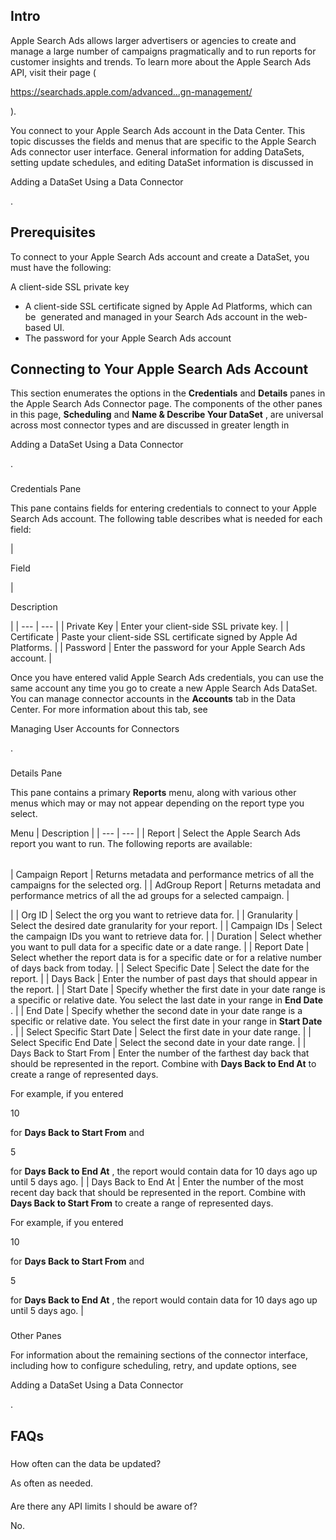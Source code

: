 

Intro
-------

Apple Search Ads allows larger advertisers or agencies to create and manage a large number of campaigns pragmatically and to run reports for customer insights and trends. To learn more about the Apple Search Ads API, visit their page (

https://searchads.apple.com/advanced...gn-management/

).


 You connect to your Apple Search Ads account in the Data Center. This topic discusses the fields and menus that are specific to the Apple Search Ads connector user interface. General information for adding DataSets, setting update schedules, and editing DataSet information is discussed in

Adding a DataSet Using a Data Connector

.


 Prerequisites
---------------

To connect to your Apple Search Ads account and create a DataSet, you must have the following:

 A client-side SSL private key
* A client-side SSL certificate signed by Apple Ad Platforms, which can be  generated and managed in your Search Ads account in the web-based UI.
* The password for your Apple Search Ads account

Connecting to Your Apple Search Ads Account
---------------------------------------------


 This section enumerates the options in the
 **Credentials**
 and
 **Details**
 panes in the Apple Search Ads Connector page. The components of the other panes in this page,
 **Scheduling**
 and
 **Name & Describe Your DataSet**
 , are universal across most connector types and are discussed in greater length in

Adding a DataSet Using a Data Connector

.


###

Credentials Pane


 This pane contains fields for entering credentials to connect to your Apple Search Ads account. The following table describes what is needed for each field:


|

Field

|

Description

|
| --- | --- |
|
 Private Key
  |
 Enter your client-side SSL private key.
  |
|
 Certificate
  |
 Paste your client-side SSL certificate signed by Apple Ad Platforms.
  |
|
 Password
  |
 Enter the password for your Apple Search Ads account.
  |


 Once you have entered valid Apple Search Ads credentials, you can use the same account any time you go to create a new Apple Search Ads DataSet. You can manage connector accounts in the
 **Accounts**
 tab in the Data Center. For more information about this tab, see

Managing User Accounts for Connectors

.


###
 Details Pane

This pane contains a primary
 **Reports**
 menu, along with various other menus which may or may not appear depending on the report type you select.


 Menu
  |
 Description
  |
| --- | --- |
|
 Report
  |
 Select the Apple Search Ads report you want to run. The following reports are available:


|  |  |
| --- | --- |
|
 Campaign Report
  |
 Returns metadata and performance metrics of all the campaigns for the selected org.
  |
|
 AdGroup Report
  |
 Returns metadata and performance metrics of all the ad groups for a selected campaign.
  |

|
|
 Org ID
  |
 Select the org you want to retrieve data for.
  |
|
 Granularity
  |
 Select the desired date granularity for your report.
  |
|
 Campaign IDs
  |
 Select the campaign IDs you want to retrieve data for.
  |
|
 Duration
  |
 Select whether you want to pull data for a specific date or a date range.
  |
|
 Report Date
  |
 Select whether the report data is for a specific date or for a relative number of days back from today.
  |
|
 Select Specific Date
  |
 Select the date for the report.
  |
|
 Days Back
  |
 Enter the number of past days that should appear in the report.
  |
|
 Start Date
  |
 Specify whether the first date in your date range is a specific or relative date. You select the last date in your range in
 **End Date**
 .
  |
|
 End Date
  |
 Specify whether the second date in your date range is a specific or relative date. You select the first date in your range in
 **Start Date**
 .
  |
|
 Select Specific Start Date
  |
 Select the first date in your date range.
  |
|
 Select Specific End Date
  |
 Select the second date in your date range.
  |
|
 Days Back to Start From
  |
 Enter the number of the farthest day back that should be represented in the report. Combine with
 **Days Back to End At**
 to create a range of represented days.


 For example, if you entered

10

for
 **Days Back to Start From**
 and

5

for
 **Days Back to End At**
 , the report would contain data for 10 days ago up until 5 days ago.
  |
|
 Days Back to End At
  |
 Enter the number of the most recent day back that should be represented in the report. Combine with
 **Days Back to Start From**
 to create a range of represented days.


 For example, if you entered

10

for
 **Days Back to Start From**
 and

5

for
 **Days Back to End At**
 , the report would contain data for 10 days ago up until 5 days ago.
  |


###
 Other Panes

For information about the remaining sections of the connector interface, including how to configure scheduling, retry, and update options, see

Adding a DataSet Using a Data Connector

.


 FAQs
------


#####
 How often can the data be updated?

As often as needed.

####
 Are there any API limits I should be aware of?

No.

